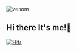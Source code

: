 ![venom](https://capsule-render.vercel.app/api?type=venom&height=200&color=gradient&text=PeppermintBacon&fontAlignY=37&textBg=false&fontColor=81F7BE)
    
## Hi there It's me!👋

[![Hits](https://hits.seeyoufarm.com/api/count/incr/badge.svg?url=https%3A%2F%2Fgithub.com%2FPeppermintBacon&count_bg=%233D91C8&title_bg=%231F9A53&icon=&icon_color=%23E7E7E7&title=hits&edge_flat=false)](https://hits.seeyoufarm.com)                 
